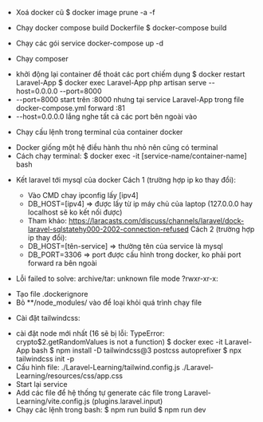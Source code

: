 + Xoá docker cũ
    $ docker image prune -a -f

+ Chạy docker compose build Dockerfile
    $ docker-compose build

+ Chạy các gói service 
    docker-compose up -d

+ Chạy composer 
- khởi động lại container để thoát các port chiếm dụng
    $ docker restart Laravel-App
    $ docker exec Laravel-App php artisan serve --host=0.0.0.0 --port=8000 
- --port=8000 start trên :8000 nhưng tại service Laravel-App trong file docker-compose.yml forward :81
- --host=0.0.0.0 lắng nghe tất cả các port bên ngoài vào

+ Chạy cấu lệnh trong terminal của container docker
- Docker giống một hệ điều hành thu nhỏ nên cũng có terminal
- Cách chạy terminal: 
    $ docker exec -it [service-name/container-name] bash

+ Kết laravel tới mysql của docker
Cách 1 (trường hợp ip ko thay đổi):
    - Vào CMD chay ipconfig lấy [ipv4]
    - DB_HOST=[ipv4] => được lấy từ ip máy chủ của laptop (127.0.0.0 hay localhost sẽ ko kết nối được)
    - Tham khảo: https://laracasts.com/discuss/channels/laravel/dock-laravel-sqlstatehy000-2002-connection-refused
Cách 2 (trường hợp ip thay đổi):
    - DB_HOST=[tên-service] => thường tên của service là mysql
    - DB_PORT=3306 => port được cấu hình trong docker, ko phải port forward ra bên ngoài

+ Lỗi failed to solve: archive/tar: unknown file mode ?rwxr-xr-x:
- Tạo file .dockerignore 
- Bỏ **/node_modules/ vào để loại khỏi quá trình chạy file

+ Cài đặt tailwindcss:
- cài đặt node mới nhất (16 sẽ bị lỗi: TypeError: crypto$2.getRandomValues is not a function)
    $ docker exec -it Laravel-App bash
    $ npm install -D tailwindcss@3 postcss autoprefixer
    $ npx tailwindcss init -p
- Cấu hình file:
    ./Laravel-Learning/tailwind.config.js
    ./Laravel-Learning/resources/css/app.css
- Start lại service
- Add các file để hệ thống tự generate các file trong Laravel-Learning/vite.config.js (plugins.laravel.input)
- Chạy các lệnh trong bash:
    $ npm run build
    $ npm run dev